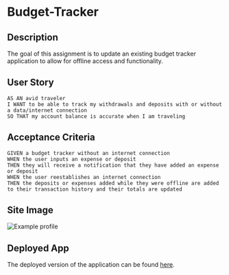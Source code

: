 # Budget-Tracker

## Description

The goal of this assignment is to update an existing budget tracker application to allow for offline access and functionality. 

## User Story

```
AS AN avid traveler
I WANT to be able to track my withdrawals and deposits with or without a data/internet connection
SO THAT my account balance is accurate when I am traveling 
```

## Acceptance Criteria

```
GIVEN a budget tracker without an internet connection
WHEN the user inputs an expense or deposit
THEN they will receive a notification that they have added an expense or deposit
WHEN the user reestablishes an internet connection
THEN the deposits or expenses added while they were offline are added to their transaction history and their totals are updated
```

## Site Image
![Example profile](https://i.imgur.com/eNK6Q6P.png)

## Deployed App

The deployed version of the application can be found [here](https://drive.google.com/file/d/1xiztP11YVzNPL_u-qap71zafj6raO3rm/view).